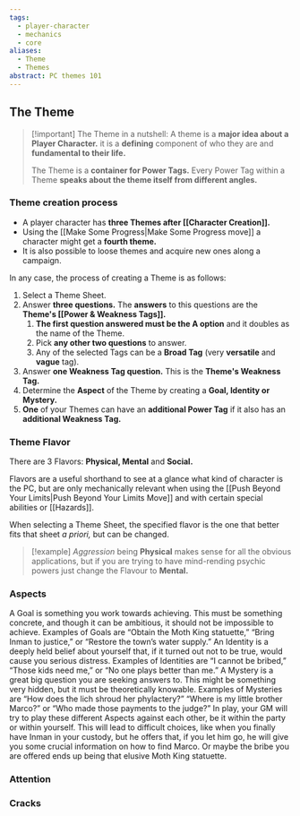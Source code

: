 ```yaml
---
tags:
  - player-character
  - mechanics
  - core
aliases:
  - Theme
  - Themes
abstract: PC themes 101
---
```

## The Theme
> [!important] The Theme in a nutshell:
> A theme is a **major idea about a Player Character.** it is a **defining** component of who they are and **fundamental to their life.**
> 
> The Theme is a **container for Power Tags.** Every Power Tag within a Theme **speaks about the theme itself from different angles.**
### Theme creation process
- A player character has **three Themes after [[Character Creation]].**
- Using the [[Make Some Progress|Make Some Progress move]] a character might get a **fourth theme.**
- It is also possible to loose themes and acquire new ones along a campaign.

In any case, the process of creating a Theme is as follows:
1. Select a Theme Sheet.
2. Answer **three questions.**
   The **answers** to this questions are the **Theme's [[Power & Weakness Tags]].**
	1. **The first question answered must be the A option** and it doubles as the name of the Theme.
	2. Pick **any other two questions** to answer.
	3. Any of the selected Tags can be a **Broad Tag** (very **versatile** and **vague** tag).
3. Answer **one Weakness Tag question.** This is the **Theme's Weakness Tag.**
4. Determine the **Aspect** of the Theme by creating a **Goal, Identity or Mystery.**
5. **One** of your Themes can have an **additional Power Tag** if it also has an **additional Weakness Tag.**
### Theme Flavor
There are 3 Flavors: **Physical, Mental** and **Social.** 

Flavors are a useful shorthand to see at a glance what kind of character is the PC, but are only mechanically relevant when using the [[Push Beyond Your Limits|Push Beyond Your Limits Move]] and with certain special abilities or [[Hazards]].

When selecting a Theme Sheet, the specified flavor is the one that better fits that sheet *a priori,* but can be changed.
> [!example]
> *Aggression* being **Physical** makes sense for all the obvious applications, but if you are trying to have mind-rending psychic powers just change the Flavour to **Mental.**

### Aspects
A Goal is something you work towards achieving. This must be something concrete,
and though it can be ambitious, it should not be impossible to achieve.
Examples of Goals are “Obtain the Moth King statuette,” “Bring Inman to justice,” or “Restore the town’s water
supply.”
An Identity is a deeply held belief about yourself that, if it turned out not to be true,
would cause you serious distress. Examples of Identities are “I cannot be bribed,” “Those
kids need me,” or “No one plays better than me.”
A Mystery is a great big question you are seeking answers to. This might be
something very hidden, but it must be theoretically knowable. Examples of Mysteries are
“How does the lich shroud her phylactery?” “Where is my little brother Marco?” or “Who
made those payments to the judge?”
In play, your GM will try to play these different Aspects against each other, be it within
the party or within yourself. This will lead to difficult choices, like when you finally have Inman
in your custody, but he offers that, if you let him go, he will give you some crucial information
on how to find Marco. Or maybe the bribe you are offered ends up being that elusive Moth
King statuette.

### Attention
### Cracks
